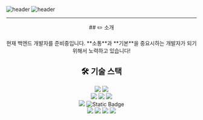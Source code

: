 <!--
**caboooom/caboooom** is a ✨ _special_ ✨ repository because its `README.md` (this file) appears on your GitHub profile.

Here are some ideas to get you started:

- 🔭 I’m currently working on ...
- 🌱 I’m currently learning ...
- 👯 I’m looking to collaborate on ...
- 🤔 I’m looking for help with ...
- 💬 Ask me about ...
- 📫 How to reach me: ...
- 😄 Pronouns: ...
- ⚡ Fun fact: ...
-->
![header](https://capsule-render.vercel.app/api?type=waving&color=auto&height=100&section=header)
![header](https://capsule-render.vercel.app/api?type=transparent&color=auto&height=200&section=header&text=Hi!👋%20I'm%20InSub%20Yoon&fontSize=45&fontColor=000000&desc=안녕하세요!%20현재%20백엔드에%20관심이%20많은%20윤인섭입니다!&descSize=15&descAlignY=76)

- - -     

<center>## ✏️ 소개</center>
<br>
<center>현재 백엔드 개발자를 준비중입니다. **소통**과 **기본**을 중요시하는 개발자가 되기 위해서 노력하고 있습니다!</center>


<div align=center>
      <h2>🛠️ 기술 스택</h2>
      <img src="https://img.shields.io/badge/java-%23ED8B00.svg?style=for-the-badge&logo=openjdk&logoColor=white&style=flat">
      <img src="https://img.shields.io/badge/spring-%236DB33F.svg?style=for-the-badge&logo=spring&logoColor=white&style=flat">
      <br>
      <img src="https://img.shields.io/badge/mysql-4479A1.svg?style=for-the-badge&logo=mysql&logoColor=white&style=flat">
      <img src="https://img.shields.io/badge/InfluxDB-22ADF6?style=for-the-badge&logo=InfluxDB&logoColor=white&style=flat">
      <img src="https://img.shields.io/badge/redis-%23DD0031.svg?style=for-the-badge&logo=redis&logoColor=white&style=flat">
      <br>
      <img src="https://img.shields.io/badge/docker-%230db7ed.svg?style=for-the-badge&logo=docker&logoColor=white&style=flat">
      <img alt="Static Badge" src="https://img.shields.io/badge/NHNCloud-%235000FF">
      <br>
      <img src="https://img.shields.io/badge/git-%23F05033.svg?style=for-the-badge&logo=git&logoColor=white&style=flat">
      <img src="https://img.shields.io/badge/github-%23121011.svg?style=for-the-badge&logo=github&logoColor=white&style=flat">
      <img src="https://img.shields.io/badge/IntelliJIDEA-000000.svg?style=for-the-badge&logo=intellij-idea&logoColor=white&style=flat">
      <img src="https://img.shields.io/badge/Visual%20Studio%20Code-0078d7.svg?style=for-the-badge&logo=visual-studio-code&logoColor=white&style=flat">
</div>
